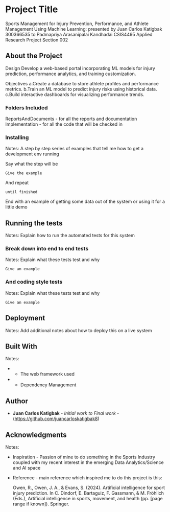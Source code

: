 # Project Title

Sports Management for Injury Prevention, Performance, and Athlete Management Using Machine Learning:
presented by Juan Carlos Katigbak 300366535 to Padmapriya Arasanipalai Kandhadai CSIS4495 Applied Research Project Section 002

## About the Project

Design
Develop a web-based portal incorporating ML models for injury prediction, performance analytics, and training customization.

Objectives
a.Create a database to store athlete profiles and performance metrics. 
b.Train an ML model to predict injury risks using historical data.
c.Build interactive dashboards for visualizing performance trends.

### Folders Included

ReportsAndDocuments - for all the reports and documentation
Implementation - for all the code that will be checked in


### Installing

Notes: A step by step series of examples that tell me how to get a development env running

Say what the step will be

```
Give the example
```

And repeat

```
until finished
```

End with an example of getting some data out of the system or using it for a little demo

## Running the tests

Notes: Explain how to run the automated tests for this system

### Break down into end to end tests

Notes: Explain what these tests test and why

```
Give an example
```

### And coding style tests

Notes: Explain what these tests test and why

```
Give an example
```

## Deployment

Notes: Add additional notes about how to deploy this on a live system

## Built With

Notes: 
*  - The web framework used
*  - Dependency Management

## Author

* **Juan Carlos Katigbak** - *Initial work to Final work* - (https://github.com/juancarloskatigbak8)

## Acknowledgments
Notes:
* Inspiration - Passion of mine to do something in the Sports Industry coupled with my recent interest in the emerging Data Analytics/Science and AI space
* Reference - main reference which inspired me to do this project is this:
  
  Owen, R., Owen, J. A., & Evans, S. (2024). Artificial intelligence for sport injury prediction.
  In C. Dindorf, E. Bartaguiz, F. Gassmann, & M. Fröhlich (Eds.),
  Artificial intelligence in sports, movement, and health (pp. [page range if known]). Springer.

